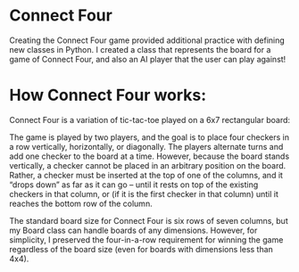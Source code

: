 # Connect Four

Creating the Connect Four game provided additional practice with defining new classes in Python. I created a class that represents the board for a game of Connect Four, and also an AI player that the user can play against!

# How Connect Four works: 

Connect Four is a variation of tic-tac-toe played on a 6x7 rectangular board:

The game is played by two players, and the goal is to place four checkers in a row vertically, horizontally, or diagonally. The players alternate turns and add one checker to the board at a time. However, because the board stands vertically, a checker cannot be placed in an arbitrary position on the board. Rather, a checker must be inserted at the top of one of the columns, and it “drops down” as far as it can go – until it rests on top of the existing checkers in that column, or (if it is the first checker in that column) until it reaches the bottom row of the column.

The standard board size for Connect Four is six rows of seven columns, but my Board class can handle boards of any dimensions. However, for simplicity, I  preserved the four-in-a-row requirement for winning the game regardless of the board size (even for boards with dimensions less than 4x4).
